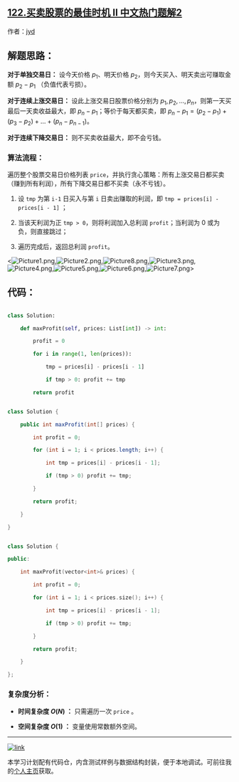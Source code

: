 ## [122.买卖股票的最佳时机 II 中文热门题解2](https://leetcode.cn/problems/best-time-to-buy-and-sell-stock-ii/solutions/100000/best-time-to-buy-and-sell-stock-ii-zhuan-hua-fa-ji)

作者：[jyd](https://leetcode.cn/u/jyd)
## 解题思路：

**对于单独交易日：** 设今天价格 $p_1$、明天价格 $p_2$，则今天买入、明天卖出可赚取金额 $p_2 - p_1$ （负值代表亏损）。

**对于连续上涨交易日：** 设此上涨交易日股票价格分别为 $p_1, p_2, ... , p_n$，则第一天买最后一天卖收益最大，即 $p_n - p_1$；等价于每天都买卖，即 $p_n - p_1=(p_2 - p_1)+(p_3 - p_2)+...+(p_n - p_{n-1})$。

**对于连续下降交易日：** 则不买卖收益最大，即不会亏钱。

### 算法流程：

遍历整个股票交易日价格列表 `price`，并执行贪心策略：所有上涨交易日都买卖（赚到所有利润），所有下降交易日都不买卖（永不亏钱）。

1. 设 `tmp` 为第 `i-1` 日买入与第 `i` 日卖出赚取的利润，即 `tmp = prices[i] - prices[i - 1]` ；
2. 当该天利润为正 `tmp > 0`，则将利润加入总利润 `profit`；当利润为 $0$ 或为负，则直接跳过；
3. 遍历完成后，返回总利润 `profit`。

<![Picture1.png](https://pic.leetcode-cn.com/e31c449ede1c9473817b71dc69aee2298781bd6e8b845dfa27bc935bd44f6922-Picture1.png),![Picture2.png](https://pic.leetcode-cn.com/79b0c2212b58c6362cc01f76c7d02d65b585c317c42840f34716ca3a962678dc-Picture2.png),![Picture8.png](https://pic.leetcode-cn.com/1560ded9e2074ca1e7da76e324a7eebb4d0b6934189c974d9bab12590e354000-Picture8.png),![Picture3.png](https://pic.leetcode-cn.com/f1ad32279bfbc53031c47941d59b2c2811896e72333d4069bead36523d82fa61-Picture3.png),![Picture4.png](https://pic.leetcode-cn.com/4c1acd9d5b4d110e13c014d44a6152258fbbf7c0e0fdaf3b9f3a1914d50a8e24-Picture4.png),![Picture5.png](https://pic.leetcode-cn.com/c1db92e578f4c3c6b3c408ee74c2b7edb0d5bcd343419b0d6d8c2cd2f904dbf8-Picture5.png),![Picture6.png](https://pic.leetcode-cn.com/5f5251e161390fdda19a331ac05764743370aa69dd4142010a3ea100940c63e9-Picture6.png),![Picture7.png](https://pic.leetcode-cn.com/274e94b876be62bbefbc76890d63d5881031d2d247037348b072ba6841220147-Picture7.png)>

## 代码：

```Python []
class Solution:
    def maxProfit(self, prices: List[int]) -> int:
        profit = 0
        for i in range(1, len(prices)):
            tmp = prices[i] - prices[i - 1]
            if tmp > 0: profit += tmp
        return profit
```

```Java []
class Solution {
    public int maxProfit(int[] prices) {
        int profit = 0;
        for (int i = 1; i < prices.length; i++) {
            int tmp = prices[i] - prices[i - 1];
            if (tmp > 0) profit += tmp;
        }
        return profit;
    }
}
```

```C++ []
class Solution {
public:
    int maxProfit(vector<int>& prices) {
        int profit = 0;
        for (int i = 1; i < prices.size(); i++) {
            int tmp = prices[i] - prices[i - 1];
            if (tmp > 0) profit += tmp;
        }
        return profit;
    }
};
```

### 复杂度分析：
    
- **时间复杂度 $O(N)$ ：** 只需遍历一次 `price` 。
- **空间复杂度 $O(1)$ ：** 变量使用常数额外空间。

---

[![link](https://pic.leetcode.cn/1692032516-LSqzdC-760_100_3.png)](https://leetcode.cn/studyplan/selected-coding-interview/)

本学习计划配有代码仓，内含测试样例与数据结构封装，便于本地调试。可前往我的[个人主页](https://leetcode.cn/u/jyd/)获取。